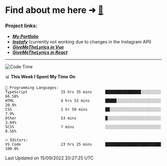 # Find about me here ➜ [🧑](https://pauabella.dev)

### Project links:
- ***[My Portfolio](https://pauabella.dev)***
- ***[Instafy](https://instafy.me)*** (currently not working due to changes in the Instagram API)
- ***[GiveMeTheLyrics in Vue](https://lyrics.pauabella.dev)***
- ***[GiveMeTheLyrics in React](https://pauabella.dev/GiveMeTheLyrics)***

---
<!--START_SECTION:waka-->
![Code Time](http://img.shields.io/badge/Code%20Time-1%2C445%20hrs%2012%20mins-blue)

📊 **This Week I Spent My Time On** 

```text
💬 Programming Languages: 
TypeScript               15 hrs 35 mins      ████████████████░░░░░░░░░   66.58% 
HTML                     4 hrs 53 mins       █████░░░░░░░░░░░░░░░░░░░░   20.9% 
CSS                      1 hr 50 mins        ██░░░░░░░░░░░░░░░░░░░░░░░   7.9% 
Other                    53 mins             █░░░░░░░░░░░░░░░░░░░░░░░░   3.84% 
SCSS                     7 mins              ░░░░░░░░░░░░░░░░░░░░░░░░░   0.56%

🔥 Editors: 
VS Code                  23 hrs 25 mins      █████████████████████████   100.0%

```


 Last Updated on 15/09/2022 20:27:25 UTC
<!--END_SECTION:waka-->
